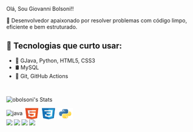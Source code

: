 Olá, Sou Giovanni Bolsoni!!

🎯 Desenvolvedor apaixonado por resolver problemas com código limpo, eficiente e bem estruturado.

## 🚀 Tecnologias que curto usar:
- 🧠 GJava, Python, HTML5, CSS3
- 🛢️ MySQL
- 🐳 Git, GitHub Actions
<br>

![obolsoni's Stats](https://github-readme-stats.vercel.app/api?username=obolsoni&theme=vue-dark&show_icons=true&hide_border=false&count_private=true)

<img width="48" height="48" alt="java" src="https://img.icons8.com/color/48/java-coffee-cup-logo--v1.png" alt="java-coffee-cup-logo--v1"/>

  <img align="center" alt="html" height="30" width="40" src="https://raw.githubusercontent.com/devicons/devicon/master/icons/html5/html5-original.svg">

<img align="center" alt="css" height="30" width="40" src="https://raw.githubusercontent.com/devicons/devicon/master/icons/css3/css3-original.svg">

<img align="center" alt="python" height="30" width="40" src="https://raw.githubusercontent.com/devicons/devicon/master/icons/python/python-original.svg">
</div>
<br>

<div> 
  <a href="https://instagram.com/_bolsoni_" target="_blank"><img src="https://img.shields.io/badge/-Instagram-%23E4405F?style=for-the-badge&logo=instagram&logoColor=white" target="_blank"></a>
 <a href="https://discord.com/channels/@obolsoni" target="_blank"><img src="https://img.shields.io/badge/Discord-7289DA?style=for-the-badge&logo=discord&logoColor=white" target="_blank"></a> 
  <a href = "mailto:giovannibolsoni502@gmail.com"><img src="https://img.shields.io/badge/-Gmail-%23333?style=for-the-badge&logo=gmail&logoColor=white" target="_blank"></a>
  <a href="https://www.linkedin.com/in/giovanni-bolsoni" target="_blank"><img src="https://img.shields.io/badge/-LinkedIn-%230077B5?style=for-the-badge&logo=linkedin&logoColor=white" target="_blank"></a> 
  
</div>
